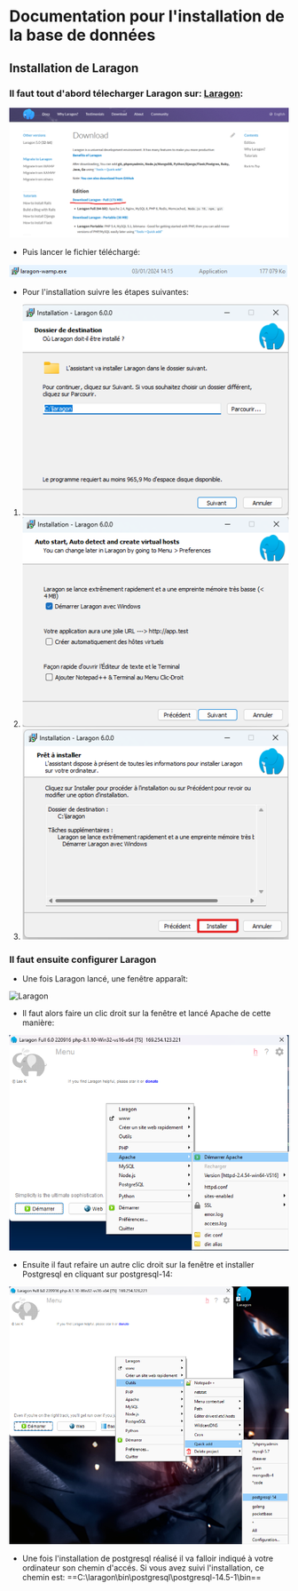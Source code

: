 # **Documentation pour l'installation de la base de données**

## Installation de Laragon

### Il faut tout d'abord télecharger Laragon sur: [Laragon](https://laragon.org/download/):

![Téléchargement Laragon](./Images/laragon.png)

- Puis lancer le fichier téléchargé:

![fichier Laragon](./Images//fichier-laragon.png)

- Pour l'installation suivre les étapes suivantes:

1. ![Destination](./Images/Installation_Laragon_Destination.png)
2. ![AutoStart](./Images/Installation_Laragon_AutoStart.png)
3. ![Validation](./Images/Installation_Laragon_Validation.png)

### Il faut ensuite configurer Laragon

- Une fois Laragon lancé, une fenêtre apparaît:

![Laragon](./Images/Fenêtre_Laragon.png)

- Il faut alors faire un clic droit sur la fenêtre et lancé Apache de cette manière:

![Apache](./Images/Laragon_Apache.png)

- Ensuite il faut refaire un autre clic droit sur la fenêtre et installer Postgresql en cliquant sur postgresql-14:

![Postgresql](./Images/Laragon_Postgresql.png)

- Une fois l'installation de postgresql réalisé il va falloir indiqué à votre ordinateur son chemin d'accés. Si vous avez suivi l'installation, ce chemin est: ==C:\laragon\bin\postgresql\postgresql-14.5-1\bin==





